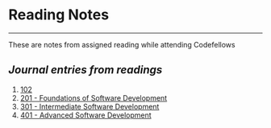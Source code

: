 # Reading Notes
***
These are notes from assigned reading while attending Codefellows

## *Journal entries from readings*

1. [102](https://christopherhamersly.github.io/learning-journal/)
1. [201 - Foundations of Software Development](https://christopherhamersly.github.io/reading-notes/201/201-Reading-Notes)
1. [301 - Intermediate Software Development](https://christopherhamersly.github.io/reading-notes/301/301-Reading-Notes)
1. [401 - Advanced Software Development](http://christopherhamersly.github.io/readingnotes/401/401-Reading-Notes)
